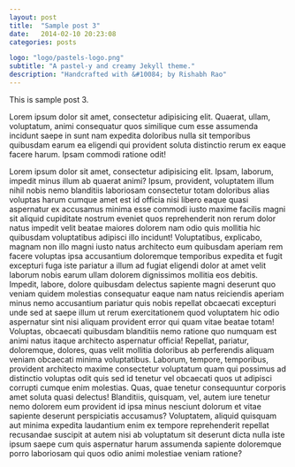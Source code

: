 ```yaml
---
layout: post
title:  "Sample post 3"
date:   2014-02-10 20:23:08
categories: posts

logo: "logo/pastels-logo.png"
subtitle: "A pastel-y and creamy Jekyll theme."
description: "Handcrafted with &#10084; by Rishabh Rao"
---
```


This is sample post 3.

Lorem ipsum dolor sit amet, consectetur adipisicing elit. Quaerat, ullam, voluptatum, animi consequatur quos similique cum esse assumenda incidunt saepe in sunt nam expedita doloribus nulla sit temporibus quibusdam earum ea eligendi qui provident soluta distinctio rerum ex eaque facere harum. Ipsam commodi ratione odit!

Lorem ipsum dolor sit amet, consectetur adipisicing elit. Ipsam, laborum, impedit minus illum ab quaerat animi? Ipsum, provident, voluptatem illum nihil nobis nemo blanditiis laboriosam consectetur totam doloribus alias voluptas harum cumque amet est id officia nisi libero eaque quasi aspernatur ex accusamus minima esse commodi iusto maxime facilis magni sit aliquid cupiditate nostrum eveniet quos reprehenderit non rerum dolor natus impedit velit beatae maiores dolorem nam odio quis mollitia hic quibusdam voluptatibus adipisci illo incidunt! Voluptatibus, explicabo, magnam non illo magni iusto natus architecto eum quibusdam aperiam rem facere voluptas ipsa accusantium doloremque temporibus expedita et fugit excepturi fuga iste pariatur a illum ad fugiat eligendi dolor at amet velit laborum nobis earum ullam dolorem dignissimos mollitia eos debitis. Impedit, labore, dolore quibusdam delectus sapiente magni deserunt quo veniam quidem molestias consequatur eaque nam natus reiciendis aperiam minus nemo accusantium pariatur quis nobis repellat obcaecati excepturi unde sed at saepe illum ut rerum exercitationem quod voluptatem hic odio aspernatur sint nisi aliquam provident error qui quam vitae beatae totam! Voluptas, obcaecati quibusdam blanditiis nemo ratione quo numquam est animi natus itaque architecto aspernatur officia! Repellat, pariatur, doloremque, dolores, quas velit mollitia doloribus ab perferendis aliquam veniam obcaecati minima voluptatibus. Laborum, tempore, temporibus, provident architecto maxime consectetur voluptatum quam qui possimus ad distinctio voluptas odit quis sed id tenetur vel obcaecati quos ut adipisci corrupti cumque enim molestias. Quas, quae tenetur consequuntur corporis amet soluta quasi delectus! Blanditiis, quisquam, vel, autem iure tenetur nemo dolorem eum provident id ipsa minus nesciunt dolorum et vitae sapiente deserunt perspiciatis accusamus? Voluptatem, aliquid quisquam aut minima expedita laudantium enim ex tempore reprehenderit repellat recusandae suscipit at autem nisi ab voluptatum sit deserunt dicta nulla iste ipsum saepe cum quis aspernatur harum assumenda sapiente doloremque porro laboriosam qui quos odio animi molestiae veniam ratione?
